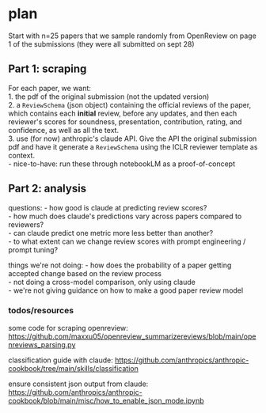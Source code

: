 # plan

Start with n=25 papers that we sample randomly from OpenReview on page 1 of the submissions (they were all submitted on sept 28)


## Part 1: scraping
For each paper, we want:  
    1. the pdf of the original submission (not the updated version)  
    2. a `ReviewSchema` (json object) containing the official reviews of the paper, which contains each **initial** review, before any updates, and then each reviewer's scores for soundness, presentation, contribution, rating, and confidence, as well as all the text.   
    3. use (for now) anthropic's claude API. Give the API the original submission pdf and have it generate a `ReviewSchema` using the ICLR reviewer template as context.  
        - nice-to-have: run these through notebookLM as a proof-of-concept  

## Part 2: analysis

questions:
    - how good is claude at predicting review scores?  
    - how much does claude's predictions vary across papers compared to reviewers?  
    - can claude predict one metric more less better than another?  
    - to what extent can we change review scores with prompt engineering / prompt tuning?  

things we're not doing:
    - how does the probability of a paper getting accepted change based on the review process  
    - not doing a cross-model comparison, only using claude  
    - we're not giving guidance on how to make a good paper review model  



### todos/resources

some code for scraping openreview: https://github.com/maxxu05/openreview_summarizereviews/blob/main/openreviews_parsing.py

classification guide with claude: https://github.com/anthropics/anthropic-cookbook/tree/main/skills/classification

ensure consistent json output from claude: https://github.com/anthropics/anthropic-cookbook/blob/main/misc/how_to_enable_json_mode.ipynb
